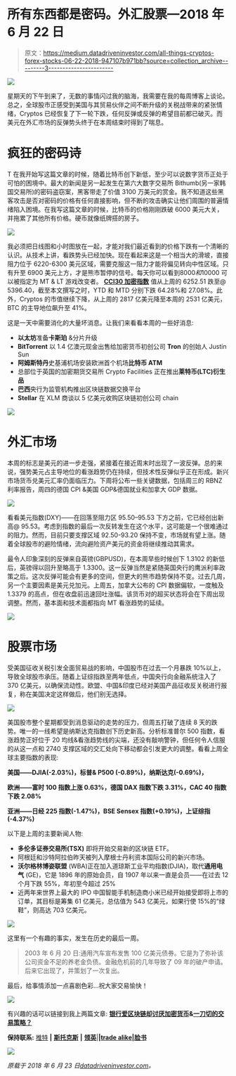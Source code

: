 # 所有东西都是密码。外汇股票—2018 年 6 月 22 日

> 原文：<https://medium.datadriveninvestor.com/all-things-cryptos-forex-stocks-06-22-2018-947107b971bb?source=collection_archive---------3----------------------->

![](img/e75fa50310b52a701dac1be1223d6f4d.png)

星期天的下午到来了，无数的事情闪过我的脑海，我需要在我的每周博客上谈论。总之，全球股市正感受到美国与其贸易伙伴之间不断升级的关税战带来的紧张情绪，Cryptos 已经恢复了下一轮下跌，任何反弹或反弹的希望目前都已破灭。而美元在外汇市场的反弹势头终于在本周结束时得到了喘息。

# 疯狂的密码诗

T 在我开始写这篇文章的时候，随着比特币创下新低，至少可以说数字货币正处于可怕的困境中。最大的新闻是另一起发生在第六大数字交易所 Bithumb(另一家韩国交易所)的密码盗窃案，黑客带走了价值 3100 万美元的赏金。我不知道这些黑客攻击是否对密码的价格有任何直接影响，但不断的攻击确实让他们周围的普遍情绪陷入困境。在我写这篇文章的时候，比特币的价格刚刚跌破 6000 美元大关，并拖累了其他所有价格。硬币就像纸牌搭的房子。

![](img/97c735296abd45e304a59e4b363b4515.png)

我必须把日线图和小时图放在一起，才能对我们最近看到的价格下跌有一个清晰的认识。从技术上讲，看跌势头已经加快。现在看起来这是一个相当大的滑坡，直接阻力位于 6220-6300 美元区域，需要克服这一阻力才能将偏见转向中性区域。只有升至 6900 美元上方，才是熊市暂停的信号。每天你可以看到$8000 和$10000 可以被指定为 MT & LT 游戏改变者。 [**CCI30 加密指数**](https://cci30.com/) 值从上周的 6252.51 跌至@ 5396.40，截至本文撰写之时，YTD 和 MTD 分别下跌 64.28%和 27.08%。此外，Cryptos 的市值继续下降，从上周的 2817 亿美元降至本周的 2531 亿美元，BTC 的主导地位飙升至 41%。

这是一天中需要消化的大量坏消息。让我们来看看本周的一些好消息:

*   **以太坊**准备**卡斯珀** &分片升级
*   **BitTorrent** 以 1.4 亿澳元现金出售给加密货币初创公司 **Tron** 的创始人 Justin Sun
*   **阿姆斯特丹**史基浦机场安装欧洲首个机场**比特币 ATM**
*   总部位于英国的加密期货交易所 Crypto Facilities 正在推出**莱特币(LTC)衍生品**
*   **巴西**央行为监管机构推出区块链数据交换平台
*   **Stellar** 在 XLM 商谈以 5 亿美元收购区块链初创公司 chain

![](img/32c552fbe406c53052ac36ba13b262c6.png)

# 外汇市场

本周的标志是美元的进一步走强，紧接着在接近周末时出现了一波反弹。总的来说，强势美元占主导地位的看涨趋势仍在持续，但技术性反弹似乎正在形成。新兴市场货币兑美元汇率仍面临压力。下周将公布一些关键数据，包括周三的 RBNZ 利率报告，周四的德国 CPI &美国 GDP&德国就业和加拿大 GDP 数据。

![](img/55a7278b2c7931be5e58d97c31afc275.png)

看看美元指数(DXY)——在回落至阻力区 95.50–95.53 下方之前，它已经创出新高@ 95.53。考虑到指数的最后一次反转发生在这个水平，这可能是一个很难通过的阻力。然而，目前只要支撑区域 92.50-93.20 保持不变，市场就有望上涨。随着全球股市的避险情绪，流向避险资产美元的资金将继续推动其需求。

最令人印象深刻的反弹来自英镑(GBPUSD)，在本周早些时候创下 1.3102 的新低后，英镑得以回升至略高于 1.3300。这一反弹当然是紧随英国央行的鹰派利率政策之后。这次反弹可能会有更多的空间，但更大的熊市趋势保持不变。过去几周，另一个主要因素是美元兑加元。上周五，加拿大公布的 CPI 数据偏软，一度触及 1.3379 的高点，但在收盘前迅速回吐涨幅。该货币对的超买状态将会在下周出现调整。然而，基本面和技术面都指向 MT 看涨趋势的延续。

![](img/b4abfa833ce6c6d8482c0d1a512cc3a5.png)

# 股票市场

受美国征收关税引发全面贸易战的影响，中国股市在过去一个月暴跌 10%以上，导致全球股市承压。随着上证综指跌至两年低点，中国央行向金融系统注入了 370 亿美元，以确保流动性。欧盟、中国&印度已经对美国产品征收反关税进行报复，称在美国决定这样做后，他们别无选择。

![](img/05f68b9264d65763821ee16334a2cf2c.png)

美国股市整个星期都受到消息驱动的走势的压力，但周五打破了连续 8 天的跌势。唯一的一线希望是纳斯达克指数创下历史新高。分析标准普尔 500 指数，看涨趋势正好位于 20 均线&看涨趋势线的尖端，还没有敲响警钟，但任何令人信服的从这一点和 2740 支撑区域的交汇处向下移动都会引发更大的调整。看看上周全球主要指数的表现:

**美国——DJIA(-2.03%)，标普& P500 (-0.89%)，纳斯达克(-0.69%)，**

**欧洲——富时 100 指数上涨 0.63%，德国 DAX 指数下跌 3.31%，CAC 40 指数下跌 2.08%**

**亚洲——日经 225 指数(-1.47%)，BSE Sensex 指数(+0.19%)，上证综指(-4.37%)**

以下是上周的主要新闻人物:

*   **多伦多证券交易所(TSX)** 即将开始交易新的区块链 ETF。
*   阿根廷和沙特阿拉伯昨天被列入摩根士丹利资本国际公司的新兴市场。
*   **沃尔格林博姿联盟** (WBA)正在加入道琼斯工业平均指数(DJIA)，取代**通用电气** (GE)，它是 1896 年的原始会员，自 1907 年以来一直是会员——在过去 12 个月下跌 55%，年初至今超过 25%
*   近两年来世界上最大的 IPO 中国智能手机制造商小米已经开始接受即将上市的订单，其目标是筹集 61 亿美元，总估值为 543 亿美元，如果行使 15%的“绿鞋”，则高达 703 亿美元。

![](img/77e701b6aed6a561204b62f4a06a6218.png)

这里有一个有趣的事实，发生在历史的最后一周。

> 2003 年 6 月 20 日:通用汽车宣布发售 100 亿美元债券。它是为了弥补该公司资金不足的养老金负债。金融危机前的几年导致了 09 年的破产申请。后来它出现了，并策划了一次复出。

最后，给事情添加一点喜剧色彩…祝大家交易愉快！

![](img/cc5a06a2ae6ec216ea41119124a029e0.png)

有兴趣的话可以链接到我上两篇文章: [**银行爱区块链却讨厌加密货币**](https://medium.com/datadriveninvestor/banks-love-blockchain-but-hate-cryptocurrencies-10ad2a85c98e)**&**[**一刀切的交易策略？**](https://medium.com/datadriveninvestor/one-size-fits-all-trading-strategy-c8c2d7954740)

**保持联系:** [推特](https://twitter.com/fklivestolearn) **|** [**斯托克斯**](https://stocktwits.com/trade_nut) **|** [**领英**](https://www.linkedin.com/in/faisal-khan-2a3009b/)|**|**[**trade alike**](http://www.tradealike.com/)**|**[**脸书**](https://www.facebook.com/cryptos.forex.stocks/)

[![](img/5d8c5ec6286a964e14c1b78ad6158874.png)](http://eepurl.com/dw5NFP)

*原载于 2018 年 6 月 23 日*[*datadriveninvestor.com*](http://datadriveninvestor.com/dev/2018/06/23/all-things-cryptos-forex-stocks%E2%80%8A-%E2%80%8A06-22-2018/)*。*